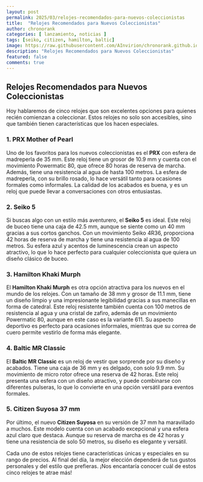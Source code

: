 ```yaml
---
layout: post
permalink: 2025/03/relojes-recomendados-para-nuevos-coleccionistas
title:  "Relojes Recomendados para Nuevos Coleccionistas"
author: chronorank
categories: [ lanzamiento, noticias ]
tags: [seiko, citizen, hamilton, baltic]
image: https://raw.githubusercontent.com/AInvirion/chronorank.github.io/master/images/posts/20250330123949.png
description: "Relojes Recomendados para Nuevos Coleccionistas"
featured: false
comments: true
---
```

## Relojes Recomendados para Nuevos Coleccionistas

Hoy hablaremos de cinco relojes que son excelentes opciones para quienes recién comienzan a coleccionar. Estos relojes no solo son accesibles, sino que también tienen características que los hacen especiales.

### 1. PRX Mother of Pearl
Uno de los favoritos para los nuevos coleccionistas es el **PRX** con esfera de madreperla de 35 mm. Este reloj tiene un grosor de 10.9 mm y cuenta con el movimiento Powermatic 80, que ofrece 80 horas de reserva de marcha. Además, tiene una resistencia al agua de hasta 100 metros. La esfera de madreperla, con su brillo rosado, lo hace versátil tanto para ocasiones formales como informales. La calidad de los acabados es buena, y es un reloj que puede llevar a conversaciones con otros entusiastas.

### 2. Seiko 5
Si buscas algo con un estilo más aventurero, el **Seiko 5** es ideal. Este reloj de buceo tiene una caja de 42.5 mm, aunque se siente como un 40 mm gracias a sus cortos ganchos. Con un movimiento Seiko 4R36, proporciona 42 horas de reserva de marcha y tiene una resistencia al agua de 100 metros. Su esfera azul y acentos de luminescencia crean un aspecto atractivo, lo que lo hace perfecto para cualquier coleccionista que quiera un diseño clásico de buceo.

### 3. Hamilton Khaki Murph
El **Hamilton Khaki Murph** es otra opción atractiva para los nuevos en el mundo de los relojes. Con un tamaño de 38 mm y grosor de 11.1 mm, tiene un diseño limpio y una impresionante legibilidad gracias a sus manecillas en forma de catedral. Este reloj resistente también cuenta con 100 metros de resistencia al agua y una cristal de zafiro, además de un movimiento Powermatic 80, aunque en este caso es la variante 611. Su aspecto deportivo es perfecto para ocasiones informales, mientras que su correa de cuero permite vestirlo de forma más elegante.

### 4. Baltic MR Classic
El **Baltic MR Classic** es un reloj de vestir que sorprende por su diseño y acabados. Tiene una caja de 36 mm y es delgado, con solo 9.9 mm. Su movimiento de micro rotor ofrece una reserva de 42 horas. Este reloj presenta una esfera con un diseño atractivo, y puede combinarse con diferentes pulseras, lo que lo convierte en una opción versátil para eventos formales.

### 5. Citizen Suyosa 37 mm
Por último, el nuevo **Citizen Suyosa** en su versión de 37 mm ha maravillado a muchos. Este modelo cuenta con un acabado excepcional y una esfera azul claro que destaca. Aunque su reserva de marcha es de 42 horas y tiene una resistencia de solo 50 metros, su diseño es elegante y versátil.

Cada uno de estos relojes tiene características únicas y especiales en su rango de precios. Al final del día, la mejor elección dependerá de tus gustos personales y del estilo que prefieras. ¡Nos encantaría conocer cuál de estos cinco relojes te atrae más!